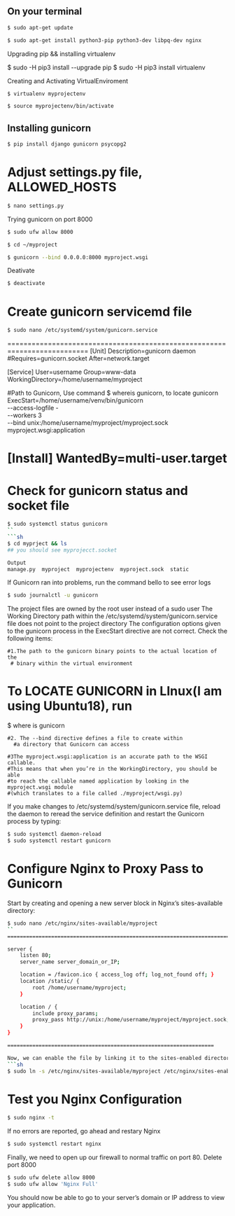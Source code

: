 ## On your terminal
```sh
$ sudo apt-get update
```
```sh
$ sudo apt-get install python3-pip python3-dev libpq-dev nginx
```
Upgrading pip && installing virtualenv

$ sudo -H pip3 install --upgrade pip
$ sudo -H pip3 install virtualenv

Creating and Activating VirtualEnviroment
```sh
$ virtualenv myprojectenv
```
```sh
$ source myprojectenv/bin/activate
```
## Installing gunicorn

```sh
$ pip install django gunicorn psycopg2
```

# Adjust settings.py file, ALLOWED_HOSTS
```sh
$ nano settings.py
```

Trying gunicorn on port 8000
```sh
$ sudo ufw allow 8000
```
```sh
$ cd ~/myproject
```
```sh
$ gunicorn --bind 0.0.0.0:8000 myproject.wsgi
```

Deativate
```sh
$ deactivate
```
# Create gunicorn servicemd file
```sh
$ sudo nano /etc/systemd/system/gunicorn.service
```
==========================================================================
[Unit]
Description=gunicorn daemon
#Requires=gunicorn.socket
After=network.target

[Service]
User=username
Group=www-data
WorkingDirectory=/home/username/myproject

#Path to Gunicorn, Use command $ whereis gunicorn, to locate gunicorn
ExecStart=/home/username/venv/bin/gunicorn \
          --access-logfile - \
          --workers 3 \
          --bind unix:/home/username/myproject/myproject.sock myproject.wsgi:application

[Install]
WantedBy=multi-user.target
==========================================================================
# Check for gunicorn status and socket file
```sh
$ sudo systemctl status gunicorn
``
```sh
$ cd myprject && ls
## you should see myprojecct.socket

Output
manage.py  myproject  myprojectenv  myproject.sock  static
```
If Gunicorn ran into problems, run the command bello to see error logs 
```sh
$ sudo journalctl -u gunicorn
```
The project files are owned by the root user instead of a sudo user
The Working Directory path within the /etc/systemd/system/gunicorn.service file
does not point to the project directory
The configuration options given to the gunicorn process in the
ExecStart directive are not correct.
Check the following items: 

	#1.The path to the gunicorn binary points to the actual location of the 
	 # binary within the virtual environment
# To LOCATE GUNICORN in LInux(I am using Ubuntu18), run 
$ where is gunicorn

	#2. The --bind directive defines a file to create within
	  #a directory that Gunicorn can access

	#3The myproject.wsgi:application is an accurate path to the WSGI callable.
	#This means that when you’re in the WorkingDirectory, you should be able
	#to reach the callable named application by looking in the myproject.wsgi module
	#(which translates to a file called ./myproject/wsgi.py)

If you make changes to  /etc/systemd/system/gunicorn.service file,
reload the daemon to reread the service definition and restart
the Gunicorn process by typing:
```sh
$ sudo systemctl daemon-reload
$ sudo systemctl restart gunicorn
```
# Configure Nginx to Proxy Pass to Gunicorn

Start by creating and opening a new server block in Nginx’s sites-available directory:
```sh
$ sudo nano /etc/nginx/sites-available/myproject
``
=======================================================================

server {
    listen 80;
    server_name server_domain_or_IP;

    location = /favicon.ico { access_log off; log_not_found off; }
    location /static/ {
        root /home/username/myproject;
    }

    location / {
        include proxy_params;
        proxy_pass http://unix:/home/username/myproject/myproject.sock;
    }
}

==================================================================

Now, we can enable the file by linking it to the sites-enabled directory:
```sh
$ sudo ln -s /etc/nginx/sites-available/myproject /etc/nginx/sites-enabled
```
# Test you Nginx Configuration
```sh
$ sudo nginx -t
```
If no errors are reported, go ahead and restary Nginx
```sh
$ sudo systemctl restart nginx
```
Finally, we need to open up our firewall to normal traffic on port 80. Delete port 8000
```sh
$ sudo ufw delete allow 8000
$ sudo ufw allow 'Nginx Full'
```
You should now be able to go to your server’s domain or IP address
to view your application.
